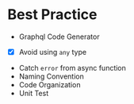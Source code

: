 # Best Practice

+ Graphql Code Generator
+ [x] Avoid using `any` type
+ Catch `error` from async function
+ Naming Convention
+ Code Organization
+ Unit Test
